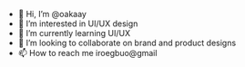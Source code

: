 - 👋 Hi, I’m @oakaay
- 👀 I’m interested in UI/UX design
- 🌱 I’m currently learning UI/UX
- 💞️ I’m looking to collaborate on brand and product designs
- 📫 How to reach me iroegbuo@gmail

<!---
oakaay/oakaay is a ✨ special ✨ repository because its `README.md` (this file) appears on your GitHub profile.
You can click the Preview link to take a look at your changes.
--->

